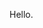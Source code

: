 Hello. 

<!---
vsuhanov/vsuhanov is a ✨ special ✨ repository because its `README.md` (this file) appears on your GitHub profile.
You can click the Preview link to take a look at your changes.
--->
